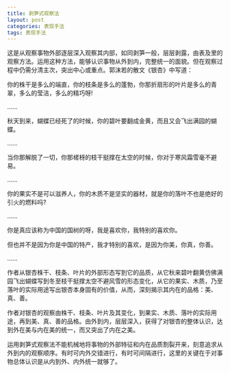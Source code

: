 ```yaml
---
title: 剥笋式观察法
layout: post
categories: 表现手法
tags: 表现手法
---
```


这是从观察事物外部逐层深入观察其内部，如同剥笋一般，层层剥露，由表及里的观察方法。运用这种方法，能够认识事物从外到内，完整统一的面貌。但在观察过程中仍需分清主次，突出中心或重点。郭沫若的散文《银杏》中写道：

你的株干是多么的端直，你的枝条是多么的蓬勃，你那折扇形的叶片是多么的青翠，多么的莹洁，多么的精巧呀!

……

秋天到来，蝴蝶已经死了的时候，你的碧叶要翻成金黄，而且又会飞出满园的蝴蝶。

……

当你那解脱了一切，你那槎枒的枝干挺撑在太空的时候，你对于寒风霜雪毫不避易。

……

你的果实不是可以滋养人，你的木质不是坚实的器材，就是你的落叶不也是绝好的引火的燃料吗?

……

你是真应该称为中国的国树的呀，我是喜欢你，我特别的喜欢你。

但也并不是因为你是中国的特产，我才特别的喜欢，是因为你美，你真，你善。

……

作者从银杏株干、枝条、叶片的外部形态写到它的品质，从它秋来碧叶翻黄仿佛满园飞出蝴蝶写到冬至枝干挺撑太空不避风雪的形态变化，从它的果实、木质，乃至落叶的实际用途写出银杏本身固有的价值，从而，深刻揭示其内在的品格：美、真、善。

作者对银杏的观察由株干、枝条、叶片及其变化，到果实、木质、落叶的实际用途，再到美、真、善的品格。由外到内，层层深入，获得了对银杏的整体认识，达到外在美与内在美的统一，而又突出了内在之美。

运用剥笋式观察法不能机械地将事物的外部特征和内在品质割裂开来，刻意追求从外到内的观察顺序。有时可内外交错进行，有时可间隔进行，这里的关键在于对事物总体认识是从内到外、内外统一就够了。 